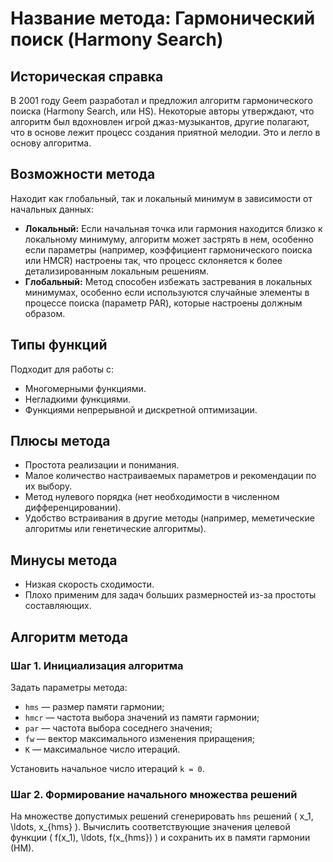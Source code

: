 # Название метода: Гармонический поиск (Harmony Search)

## Историческая справка

В 2001 году Geem разработал и предложил алгоритм гармонического поиска (Harmony Search, или HS). Некоторые авторы утверждают, что алгоритм был вдохновлен игрой джаз-музыкантов, другие полагают, что в основе лежит процесс создания приятной мелодии. Это и легло в основу алгоритма.

## Возможности метода

Находит как глобальный, так и локальный минимум в зависимости от начальных данных:
- **Локальный:** Если начальная точка или гармония находится близко к локальному минимуму, алгоритм может застрять в нем, особенно если параметры (например, коэффициент гармонического поиска или HMCR) настроены так, что процесс склоняется к более детализированным локальным решениям.
- **Глобальный:** Метод способен избежать застревания в локальных минимумах, особенно если используются случайные элементы в процессе поиска (параметр PAR), которые настроены должным образом.

## Типы функций

Подходит для работы с:
- Многомерными функциями.
- Негладкими функциями.
- Функциями непрерывной и дискретной оптимизации.

## Плюсы метода

- Простота реализации и понимания.
- Малое количество настраиваемых параметров и рекомендации по их выбору.
- Метод нулевого порядка (нет необходимости в численном дифференцировании).
- Удобство встраивания в другие методы (например, меметические алгоритмы или генетические алгоритмы).

## Минусы метода

- Низкая скорость сходимости.
- Плохо применим для задач больших размерностей из-за простоты составляющих.

## Алгоритм метода

### Шаг 1. Инициализация алгоритма
Задать параметры метода:
- `hms` — размер памяти гармонии;
- `hmcr` — частота выбора значений из памяти гармонии;
- `par` — частота выбора соседнего значения;
- `fw` — вектор максимального изменения приращения;
- `K` — максимальное число итераций.

Установить начальное число итераций `k = 0`.

### Шаг 2. Формирование начального множества решений
На множестве допустимых решений сгенерировать `hms` решений \( x_1, \ldots, x_{hms} \). 
Вычислить соответствующие значения целевой функции \( f(x_1), \ldots, f(x_{hms}) \) и сохранить их в памяти гармонии (НМ).
